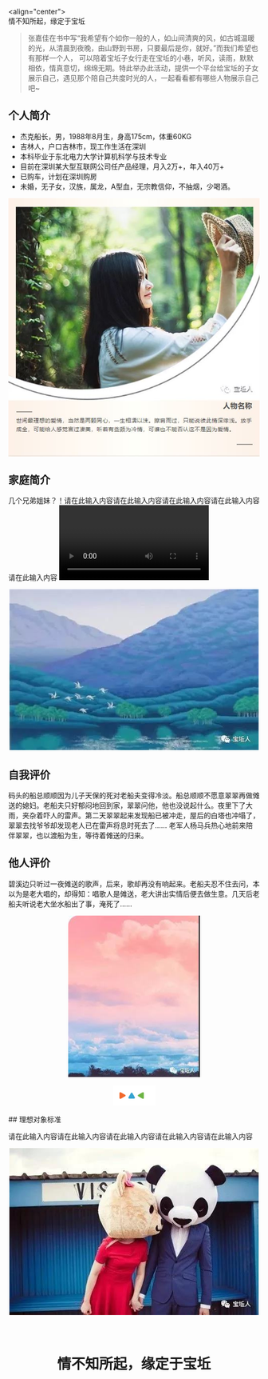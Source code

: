 <audio autoplay="true" loop="true" name="此时此刻" author="许巍" poster="https://y.gtimg.cn/music/photo_new/T002R68x68M000002Blv2T1OPUFu.jpg?max_age=2592000"  src="https://ws.stream.qqmusic.qq.com/M500001VfvsJ21xFqb.mp3?guid=ffffffff82def4af4b12b3cd9337d5e7&uin=346897220&vkey=6292F51E1E384E06DCBDC9AB7C49FD713D632D313AC4858BACB8DDD29067D3C601481D36E62053BF8DFEAF74C0A5CCFADD6471160CAF3E6A&fromtag=46"></audio>

<align="center">
  <br>
  情不知所起，缘定于宝坵
  </br>

> 张嘉佳在书中写“我希望有个如你一般的人，如山间清爽的风，如古城温暖的光，从清晨到夜晚，由山野到书房，只要最后是你，就好。”而我们希望也有那样一个人， 可以陪着宝坵子女行走在宝坵的小巷，听风，读雨，默默相依，情真意切，绵绵无期。特此举办此活动，提供一个平台给宝坵的子女展示自己，遇见那个陪自己共度时光的人，一起看看都有哪些人物展示自己吧~


## 个人简介

- 杰克船长，男，1988年8月生，身高175cm，体重60KG
- 吉林人，户口吉林市，现工作生活在深圳
- 本科毕业于东北电力大学计算机科学与技术专业
- 目前在深圳某大型互联网公司任产品经理，月入2万+，年入40万+
- 已购车，计划在深圳购房
- 未婚，无子女，汉族，属龙，A型血，无宗教信仰，不抽烟，少喝酒。

<img align="center" src="https://github.com/randyguogithub/baoqiuren.github.io/blob/master/images/2.jpg" alt="Bundle Analyzer example">

## 家庭简介
几个兄弟姐妹？！请在此输入内容请在此输入内容请在此输入内容请在此输入内容请在此输入内容
<video class="vidoe" src="http://baobab.kaiyanapp.com/api/v1/playUrl?vid=17129&editionType=normal&source=qcloud">视频</video>
<p align="center">
  <img src="https://github.com/randyguogithub/baoqiuren.github.io/blob/master/images/3.jpg" alt="Bundle Analyzer example">
</p>

## 自我评价

码头的船总顺顺因为儿子天保的死对老船夫变得冷淡。船总顺顺不愿意翠翠再做傩送的媳妇。老船夫只好郁闷地回到家，翠翠问他，他也没说起什么。夜里下了大雨，夹杂着吓人的雷声。第二天翠翠起来发现船已被冲走，屋后的白塔也冲塌了，翠翠去找爷爷却发现老人已在雷声将息时死去了…… 老军人杨马兵热心地前来陪伴翠翠，也以渡船为生，等待着傩送的归来。

## 他人评价

碧溪边只听过一夜傩送的歌声，后来，歌却再没有响起来。老船夫忍不住去问，本以为是老大唱的，却得知：唱歌人是傩送，老大讲出实情后便去做生意。几天后老船夫听说老大坐水船出了事，淹死了……
<p align="center">
  <img src="https://github.com/randyguogithub/baoqiuren.github.io/blob/master/images/5.jpg" alt="Bundle Analyzer example">
</p>

<p align="center">
  <img src="https://github.com/randyguogithub/baoqiuren.github.io/blob/master/images/1.gif" alt="Bundle Analyzer example">
</p>
## 理想对象标准

请在此输入内容请在此输入内容请在此输入内容请在此输入内容请在此输入内容
<p align="center">
  <img src="https://github.com/randyguogithub/baoqiuren.github.io/blob/master/images/4.jpg" alt="Bundle Analyzer example">
</p>

<h1 align="center">
  <br>
  情不知所起，缘定于宝坵
  <br>
</h1>
